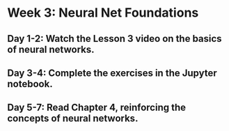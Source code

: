 # Week 3: Neural Net Foundations

##	Day 1-2: Watch the Lesson 3 video on the basics of neural networks.


##	Day 3-4: Complete the exercises in the Jupyter notebook.


##	Day 5-7: Read Chapter 4, reinforcing the concepts of neural networks.


